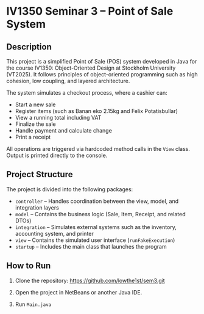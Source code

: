 # IV1350 Seminar 3 – Point of Sale System

## Description

This project is a simplified Point of Sale (POS) system developed in Java for the course IV1350: Object-Oriented Design at Stockholm University (VT2025). It follows principles of object-oriented programming such as high cohesion, low coupling, and layered architecture.

The system simulates a checkout process, where a cashier can:
- Start a new sale
- Register items (such as Banan eko 2.15kg and Felix Potatisbullar)
- View a running total including VAT
- Finalize the sale
- Handle payment and calculate change
- Print a receipt

All operations are triggered via hardcoded method calls in the `View` class. Output is printed directly to the console.

## Project Structure

The project is divided into the following packages:

- `controller` – Handles coordination between the view, model, and integration layers
- `model` – Contains the business logic (Sale, Item, Receipt, and related DTOs)
- `integration` – Simulates external systems such as the inventory, accounting system, and printer
- `view` – Contains the simulated user interface (`runFakeExecution`)
- `startup` – Includes the main class that launches the program

## How to Run

1. Clone the repository:
https://github.com/lowthe1st/sem3.git

2. Open the project in NetBeans or another Java IDE.

3. Run `Main.java`

